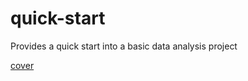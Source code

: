 # quick-start
Provides a quick start into a basic data analysis project

[cover](https://avehtari.github.io/ROS-Examples/ROS_frontcover.png)
